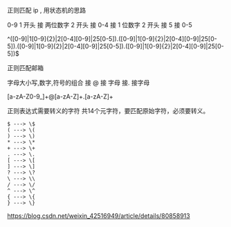 正则匹配 ip , 用状态机的思路

0-9 
1 开头 接 两位数字
2 开头 接 0-4 接 1 位数字
2 开头 接 5 接 0-5

^([0-9]|1[0-9]{2}|2[0-4][0-9]|25[0-5])\.([0-9]|1[0-9]{2}|2[0-4][0-9]|25[0-5])\.([0-9]|1[0-9]{2}|2[0-4][0-9]|25[0-5])\.([0-9]|1[0-9]{2}|2[0-4][0-9]|25[0-5])$

正则匹配邮箱

字母大小写,数字,符号的组合 接 @ 接 字母 接. 接字母

[a-zA-Z0-9_]+@[a-zA-Z]+\.[a-zA-Z]+

正则表达式需要转义的字符
共14个元字符，要匹配原始字符，必须要转义。
```
$ ---> \$  
( ---> \(  
) ---> \)  
* ---> \*  
+ ---> \+  
. ---> \.  
[ ---> \[  
] ---> \]  
? ---> \?  
\ ---> \\  
/ ---> \/  
^ ---> \^  
{ ---> \{  
} ---> \}  
```

https://blog.csdn.net/weixin_42516949/article/details/80858913